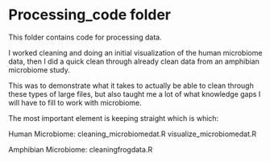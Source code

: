 # Processing_code folder

This folder contains code for processing data.

I worked cleaning and doing an initial visualization of the human microbiome data, then I did a quick clean through already clean data from an amphibian microbiome study. 

This was to demonstrate what it takes to actually be able to clean through these types of large files, but also taught me a lot of what knowledge gaps I will have to fill to work with microbiome. 

The most important element is keeping straight which is which:

Human Microbiome: 
cleaning_microbiomedat.R
visualize_microbiomedat.R

Amphibian Microbiome:
cleaningfrogdata.R